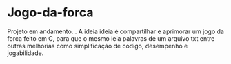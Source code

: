 # Jogo-da-forca

Projeto em andamento...
A ideia ideia é compartilhar e aprimorar um jogo da forca feito em C,
para que o mesmo leia palavras de um arquivo txt entre outras melhorias como
simplificação de código, desempenho e jogabilidade.

